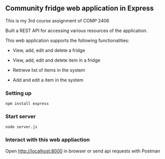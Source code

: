 ## Community fridge web application in Express

This is my 3rd course assignment of COMP 2406

Built a REST API for accessing various resources of the application.

This web application supports the following functionalities:

- View, add, edit and delete a fridge

- View, add, edit and delete item in a fridge

- Retrieve list of items in the system

- Add and edit a item in the system

### Setting up

```
npm install express

```

### Start server 

```
node server.js
```

### Interact with this web appliaction

Open [http://localhost:8000](http://localhost:8000) in browser or send api requests with Postman
